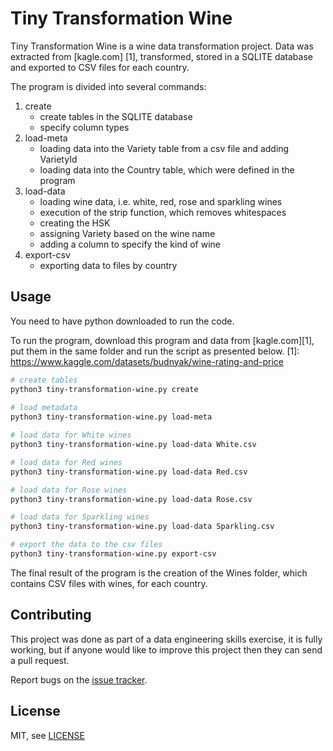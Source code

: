 # Tiny Transformation Wine

Tiny Transformation Wine is a wine data transformation project. 
Data was extracted from [kagle.com]  [1], transformed, stored in a SQLITE database and exported to CSV files for each country.

The program is divided into several commands:
1. create
    - create tables in the SQLITE database
    - specify column types
2. load-meta
    - loading data into the Variety table from a csv file and adding VarietyId
    - loading data into the Country table, which were defined in the program
3. load-data
    - loading wine data, i.e. white, red, rose and sparkling wines
    - execution of the strip function, which removes whitespaces
    - creating the HSK
    - assigning Variety based on the wine name
    - adding a column to specify the kind of wine
4. export-csv
    - exporting data to files by country

## Usage   
You need to have python downloaded to run the code.

To run the program, download this program and data from [kagle.com][1], put them in the same folder and run the script as presented below.
[1]: https://www.kaggle.com/datasets/budnyak/wine-rating-and-price
```sh
# create tables
python3 tiny-transformation-wine.py create
 
# load metadata
python3 tiny-transformation-wine.py load-meta

# load data for White wines
python3 tiny-transformation-wine.py load-data White.csv

# load data for Red wines
python3 tiny-transformation-wine.py load-data Red.csv

# load data for Rose wines
python3 tiny-transformation-wine.py load-data Rose.csv

# load data for Sparkling wines
python3 tiny-transformation-wine.py load-data Sparkling.csv

# export the data to the csv files
python3 tiny-transformation-wine.py export-csv
```
The final result of the program is the creation of the Wines folder, which contains CSV files with wines, for each country.

## Contributing
This project was done as part of a data engineering skills exercise, it is fully working, but if anyone would like to improve this project then they can send a pull request.

Report bugs on the [issue tracker](https://github.com/Paulina1010/programy-python/issues).

## License
MIT, see [LICENSE](LICENSE)